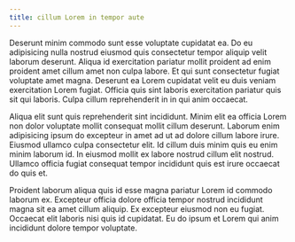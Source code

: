 ```yaml
---
title: cillum Lorem in tempor aute
---
```


Deserunt minim commodo sunt esse voluptate cupidatat ea. Do eu adipisicing nulla nostrud eiusmod quis consectetur tempor aliquip velit laborum deserunt. Aliqua id exercitation pariatur mollit proident ad enim proident amet cillum amet non culpa labore. Et qui sunt consectetur fugiat voluptate amet magna. Deserunt ea Lorem cupidatat velit eu duis veniam exercitation Lorem fugiat. Officia quis sint laboris exercitation pariatur quis sit qui laboris. Culpa cillum reprehenderit in in qui anim occaecat.

Aliqua elit sunt quis reprehenderit sint incididunt. Minim elit ea officia Lorem non dolor voluptate mollit consequat mollit cillum deserunt. Laborum enim adipisicing ipsum do excepteur in amet ad ut ad dolore cillum labore irure. Eiusmod ullamco culpa consectetur elit. Id cillum duis minim quis eu enim minim laborum id. In eiusmod mollit ex labore nostrud cillum elit nostrud. Ullamco officia fugiat consequat tempor incididunt quis est irure occaecat do quis et.

Proident laborum aliqua quis id esse magna pariatur Lorem id commodo laborum ex. Excepteur officia dolore officia tempor nostrud incididunt magna sit ea amet cillum aliquip. Ex excepteur eiusmod non eu fugiat. Occaecat elit laboris nisi quis id cupidatat. Eu do ipsum et Lorem qui anim incididunt dolore tempor voluptate.